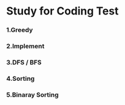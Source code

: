 # Study for Coding Test
### 1.Greedy
### 2.Implement
### 3.DFS / BFS
### 4.Sorting
### 5.Binaray Sorting
